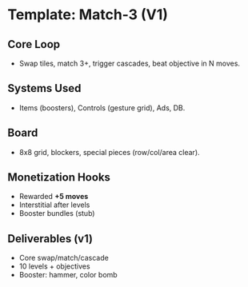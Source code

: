 # Template: Match‑3 (V1)

## Core Loop
- Swap tiles, match 3+, trigger cascades, beat objective in N moves.

## Systems Used
- Items (boosters), Controls (gesture grid), Ads, DB.

## Board
- 8x8 grid, blockers, special pieces (row/col/area clear).

## Monetization Hooks
- Rewarded **+5 moves**
- Interstitial after levels
- Booster bundles (stub)

## Deliverables (v1)
- Core swap/match/cascade
- 10 levels + objectives
- Booster: hammer, color bomb
